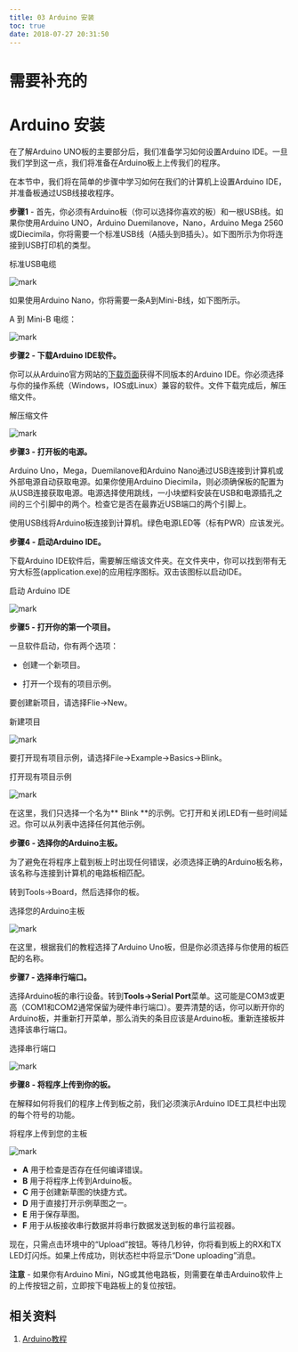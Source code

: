 ```yaml
---
title: 03 Arduino 安装
toc: true
date: 2018-07-27 20:31:50
---
```


# 需要补充的

# Arduino 安装


在了解Arduino UNO板的主要部分后，我们准备学习如何设置Arduino IDE。一旦我们学到这一点，我们将准备在Arduino板上上传我们的程序。

在本节中，我们将在简单的步骤中学习如何在我们的计算机上设置Arduino IDE，并准备板通过USB线接收程序。

**步骤1** - 首先，你必须有Arduino板（你可以选择你喜欢的板）和一根USB线。如果你使用Arduino UNO，Arduino Duemilanove，Nano，Arduino Mega 2560或Diecimila，你将需要一个标准USB线（A插头到B插头）。如下图所示为你将连接到USB打印机的类型。


标准USB电缆

![mark](http://images.iterate.site/blog/image/180727/aIK3F11FD6.png?imageslim)


如果使用Arduino Nano，你将需要一条A到Mini-B线，如下图所示。

A 到 Mini-B 电缆：

![mark](http://images.iterate.site/blog/image/180727/FaFfg416JE.png?imageslim)


**步骤2 - 下载Arduino IDE软件。**

你可以从Arduino官方网站的[下载页面](https://www.arduino.cc/en/Main/Software)获得不同版本的Arduino IDE。你必须选择与你的操作系统（Windows，IOS或Linux）兼容的软件。文件下载完成后，解压缩文件。

解压缩文件

![mark](http://images.iterate.site/blog/image/180727/IlBD04KHG9.png?imageslim)








**步骤3 - 打开板的电源。**

Arduino Uno，Mega，Duemilanove和Arduino Nano通过USB连接到计算机或外部电源自动获取电源。如果你使用Arduino Diecimila，则必须确保板的配置为从USB连接获取电源。电源选择使用跳线，一小块塑料安装在USB和电源插孔之间的三个引脚中的两个。检查它是否在最靠近USB端口的两个引脚上。

使用USB线将Arduino板连接到计算机。绿色电源LED等（标有PWR）应该发光。

**步骤4 - 启动Arduino IDE。**

下载Arduino IDE软件后，需要解压缩该文件夹。在文件夹中，你可以找到带有无穷大标签(application.exe)的应用程序图标。双击该图标以启动IDE。


启动 Arduino IDE


![mark](http://images.iterate.site/blog/image/180727/5GHlH1mhmc.png?imageslim)





**步骤5 - 打开你的第一个项目。**

一旦软件启动，你有两个选项：




  * 创建一个新项目。


  * 打开一个现有的项目示例。


要创建新项目，请选择Flie→New。

新建项目

![mark](http://images.iterate.site/blog/image/180727/F83fD8G5Cl.png?imageslim)





要打开现有项目示例，请选择File→Example→Basics→Blink。

打开现有项目示例

![mark](http://images.iterate.site/blog/image/180727/2g5EBFfl2h.png?imageslim)





在这里，我们只选择一个名为** Blink **的示例。它打开和关闭LED有一些时间延迟。你可以从列表中选择任何其他示例。

**步骤6 - 选择你的Arduino主板。**

为了避免在将程序上载到板上时出现任何错误，必须选择正确的Arduino板名称，该名称与连接到计算机的电路板相匹配。

转到Tools→Board，然后选择你的板。


选择您的Arduino主板

![mark](http://images.iterate.site/blog/image/180727/e3ccCIJmA9.png?imageslim)





在这里，根据我们的教程选择了Arduino Uno板，但是你必须选择与你使用的板匹配的名称。

**步骤7 - 选择串行端口。**

选择Arduino板的串行设备。转到**Tools→Serial Port**菜单。这可能是COM3或更高（COM1和COM2通常保留为硬件串行端口）。要弄清楚的话，你可以断开你的Arduino板，并重新打开菜单，那么消失的条目应该是Arduino板。重新连接板并选择该串行端口。


选择串行端口

![mark](http://images.iterate.site/blog/image/180727/jem0C0B0e4.png?imageslim)





**步骤8 - 将程序上传到你的板。**

在解释如何将我们的程序上传到板之前，我们必须演示Arduino IDE工具栏中出现的每个符号的功能。


将程序上传到您的主板


![mark](http://images.iterate.site/blog/image/180727/F79lf6k1dc.png?imageslim)






- **A** 用于检查是否存在任何编译错误。
- **B** 用于将程序上传到Arduino板。
- **C** 用于创建新草图的快捷方式。
- **D** 用于直接打开示例草图之一。
- **E** 用于保存草图。
- **F** 用于从板接收串行数据并将串行数据发送到板的串行监视器。

现在，只需点击环境中的“Upload”按钮。等待几秒钟，你将看到板上的RX和TX LED灯闪烁。如果上传成功，则状态栏中将显示“Done uploading”消息。

**注意** - 如果你有Arduino Mini，NG或其他电路板，则需要在单击Arduino软件上的上传按钮之前，立即按下电路板上的复位按钮。















## 相关资料

1. [Arduino教程](https://www.w3cschool.cn/arduino/)
